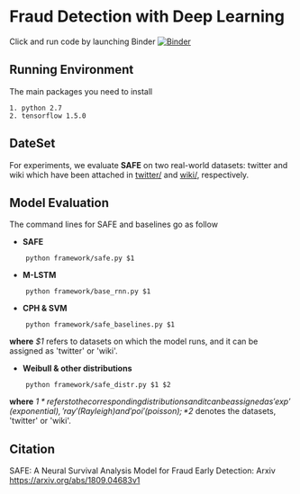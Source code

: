 # Fraud Detection with Deep Learning

Click and run code by launching Binder 
[![Binder](https://mybinder.org/badge_logo.svg)](https://mybinder.org/v2/gh/jimmyhu4/fraud-detection/master)

## Running Environment

The main packages you need to install

```
1. python 2.7 
2. tensorflow 1.5.0
```

## DateSet
For experiments, we evaluate **SAFE** on two real-world datasets: twitter and wiki which have been attached in [twitter/](https://github.com/PanpanZheng/SAFE/tree/master/twitter) and [wiki/](https://github.com/PanpanZheng/SAFE/tree/master/wiki), respectively.


## Model Evaluation

The command lines for SAFE and baselines go as follow

* **SAFE** 
```
    python framework/safe.py $1
```

* **M-LSTM** 

```
    python framework/base_rnn.py $1
```

* **CPH & SVM** 

```
    python framework/safe_baselines.py $1
```

**where** *$1* refers to datasets on which the model runs, and it can be assigned as 'twitter' or 'wiki'.


* **Weibull & other distributions**
```
    python framework/safe_distr.py $1 $2
```

**where** *$1* refers to the corresponding distributions and it can be assigned as 'exp' (exponential), 'ray' (Rayleigh) and 'poi' (poisson); *$2* denotes the datasets, 'twitter' or 'wiki'.



## Citation

SAFE: A Neural Survival Analysis Model for Fraud Early Detection: Arxiv https://arxiv.org/abs/1809.04683v1